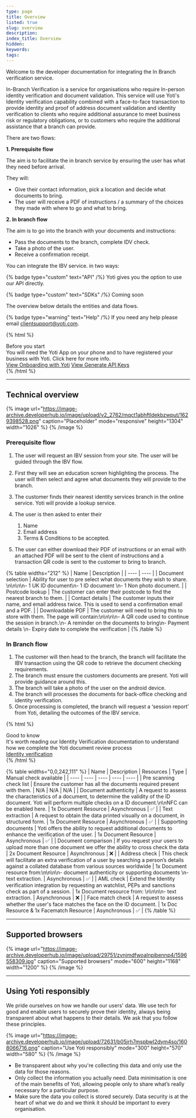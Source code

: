 ```yaml
---
type: page
title: Overview
listed: true
slug: overview
description: 
index_title: Overview
hidden: 
keywords: 
tags: 
---
```


Welcome to the developer documentation for integrating the In Branch verification service.

In-Branch Verification is a service for organisations who require In-person  identity verification and document validation. This service will use Yoti's Identity verification capability combined with a face-to-face transaction to provide identity and proof of address document validation and identity verification to clients who require additional assurance to meet business risk or regulatory obligations, or to customers who require the additional assistance that a branch can provide. 

There are two flows:

**1. Prerequisite flow**

The aim is to facilitate the in branch service by ensuring the user has what they need before arrival.

They will:

- Give their contact information, pick a location and decide what documents to bring.
- The user will receive a PDF of instructions / a summary of the choices they made with where to go and what to bring.

**2. In branch flow**

The aim is to go into the branch with your documents and instructions:

- Pass the documents to the branch, complete IDV check. 
- Take a photo of the user. 
- Receive a confirmation receipt. 

You can integrate the IBV service. in two ways:

{% badge type="custom" text="API" /%} Yoti gives you the option to use our API directly.

{% badge type="custom" text="SDKs" /%}  Coming soon

The overview below details the entities and data flows.

{% badge type="warning" text="Help" /%} If you need any help please email [clientsupport@yoti.com](mailto:clientsupport@yoti.com).

{% html %}
<div class="alert-BYS">
   <div class="alert-title" id="BYS">
      Before you start
   </div>
   <div class="alert-text" >
      You will need the Yoti App on your phone and to have registered your business with Yoti. Click here for more info.
   </div>
   <div class="alert-links"> 
         <a target="_self" href="https://developers.yoti.com/yoti/getting-started">View Onboarding with Yoti</a>
      <a target="_self" href="https://developers.yoti.com/yoti/production-keys">View Generate API Keys</a> 
   </div>
</div>
{% /html %}

---

## Technical overview

{% image url="https://image-archive.developerhub.io/image/upload/v2_2762/mqct1abhftldekbzwput/1629398528.png" caption="Placeholder" mode="responsive" height="1304" width="1026" %}
{% /image %}

### Prerequisite flow

1. The user will request an IBV session from your site. The user will be guided through the IBV flow.
2. First they will see an education screen highlighting the process. The user will then select and agree what documents they will provide to the branch.
3. The customer finds their nearest identity services branch in the online service. Yoti will provide a lookup service.
4. The user is then asked to enter their 
    1. Name
    2. Email address 
    3. Terms & Conditions to be accepted. 

5. The user can either download their PDF of instructions or an email with an attached PDF will be sent to the client of instructions and a transaction QR code is sent to the customer to bring to branch.

{% table widths="212" %}
| Name | Description | 
| ---- | ---- | 
| Document selection | Ability for user to pre select what documents they wish to share. \n\n\n\n- 1 UK ID document\n- 1 ID document \n- 1 Non photo document. | 
| Postcode lookup | The customer can enter their postcode to find the nearest branch to them. | 
| Contact details | The customer inputs their name, and email address twice. This is used to send a confirmation email and a PDF. | 
| Downloadable PDF | The customer will need to bring this to store with them. The page will contain:\n\n\n\n- A QR code used to continue the session in branch.\n- A reminder on the documents to bring\n- Payment details \n- Expiry date to complete the verification | 
{% /table %}

### In Branch flow

1. The customer will then head to the branch, the branch will facilitate the IBV transaction using the QR code to retrieve the document checking  requirements.  
2. The branch must ensure the customers documents are present. Yoti will provide guidance around this. 
3. The branch will take a photo of the user on the android device.
4. The branch will processes the documents for back-office checking and identity verification.
5. Once processing is completed, the branch will request a ‘session report’ from Yoti, detailing the outcomes of the IBV service.

{% html %}
<div class="alert-GTK">
    <div class="alert-title" id="GTK">
        Good to know
    </div>
    <div class="alert-text">
It's worth reading our Identity Verification documentation to understand how we complete the Yoti document review process    </div>
    <div class="alert-links"> 
       <a href="https://developers.yoti.com/identity-verification/overview">Identity verification</a>
    </div>
</div>
{% /html %}

{% table widths="0,0,242,111" %}
| Name | Description | Resources | Type | Manual check available | 
| ---- | ---- | ---- | ---- | ---- | 
| Pre scanning check list | Ensure the customer has all the documents required present with them. | N/A | N/A | N/A | 
| Document authenticity | A request to assess the characteristics of a document, to determine the validity of the ID document. Yoti will perform multiple checks on a ID document.\n\nNFC can be enabled here. | 1x Document Resource | Asynchronous | ✅ | 
| Text extraction | A request to obtain the data printed visually on a document, in structured form. | 1x Document Resource | Asynchronous | ✅ | 
| Supporting documents | Yoti offers the ability to request additional documents to enhance the verification of the user. | 1x Document Resource | Asynchronous | ✅ | 
| Document comparison | If you request your users to upload more than one document we offer the ability to cross check the data | 2x Document Resource | Asynchronous | ❌ | 
| Address check | This check will facilitate an extra verification of a user by searching a person’s details against a collated database from various sources worldwide | 1x Document resource from:\n\n\n\n- document authenticity or supporting documents \n- text extraction. | Asynchronous | ✅ | 
| AML check | Extend the Identity verification integration by requesting an watchlist, PEPs and sanctions check as part of a session. | 1x Document resource from: \n\n\n\n- text extraction. | Asynchronous | ❌ | 
| Face match check | A request to assess whether the user's face matches the face on the ID document. | 1x Doc Resource & 1x Facematch Resource | Asynchronous | ✅ | 
{% /table %}

---

## Supported browsers

{% image url="https://image-archive.developerhub.io/image/upload/29751/zvnjmdfwoalnpibennp4/1596558309.jpg" caption="Supported browsers" mode="600" height="1168" width="1200" %}
{% /image %}

---

## Using Yoti responsibly

We pride ourselves on how we handle our users' data. We use tech for good and enable users to securely prove their identity, always being transparent about what happens to their details. We ask that you follow these principles.

{% image url="https://image-archive.developerhub.io/image/upload/72631/b05jrh7mspbwl2dym4so/1608066716.png" caption="Use Yoti responsibly" mode="300" height="570" width="580" %}
{% /image %}

- Be transparent about why you're collecting this data and only use the data for those reasons.
- Only collect the information you actually need. Data minimisation is one of the main benefits of Yoti, allowing people only to share what’s really necessary for a particular purpose.
- Make sure the data you collect is stored securely. Data security is at the heart of what we do and we think it should be important to every organisation.